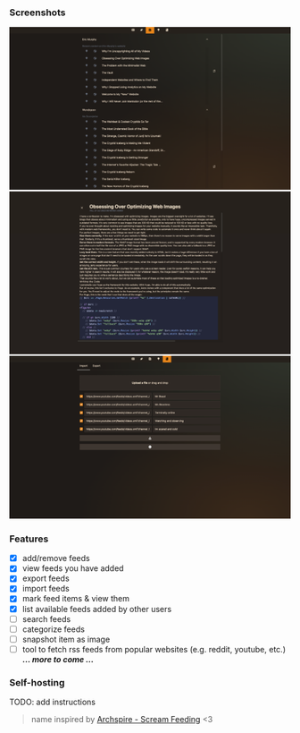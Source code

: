 ### Screenshots

![3](./.github/screenshots/3.png)
![4](./.github/screenshots/4.png)
![5](./.github/screenshots/5.png)

### Features

- [x] add/remove feeds
- [x] view feeds you have added
- [x] export feeds
- [x] import feeds
- [x] mark feed items & view them
- [x] list available feeds added by other users
- [ ] search feeds
- [ ] categorize feeds
- [ ] snapshot item as image
- [ ] tool to fetch rss feeds from popular websites (e.g. reddit, youtube, etc.)
      **_... more to come ..._**

### Self-hosting

TODO: add instructions

> name inspired by [Archspire - Scream Feeding](https://www.youtube.com/watch?v=xg8OPdc0wI8) <3
